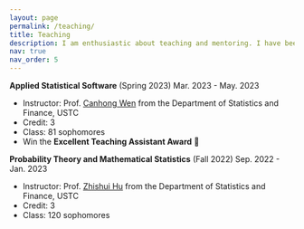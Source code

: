 ```yaml
---
layout: page
permalink: /teaching/
title: Teaching
description: I am enthusiastic about teaching and mentoring. I have been a teaching assistant for the following courses at USTC.
nav: true
nav_order: 5
---
```


**Applied Statistical Software** (Spring 2023)  Mar. 2023 - May. 2023
  - Instructor: Prof. [Canhong Wen](https://bs.ustc.edu.cn/english/profile-352.html) from the Department of Statistics and Finance, USTC
  - Credit: 3 
  - Class: 81 sophomores
  - Win the **Excellent Teaching Assistant Award** :tada:

**Probability Theory and Mathematical Statistics** (Fall 2022)  Sep. 2022 - Jan. 2023
  - Instructor: Prof. [Zhishui Hu](https://bs.ustc.edu.cn/english/profile-99.html) from the Department of Statistics and Finance, USTC
  - Credit: 3
  - Class: 120 sophomores

